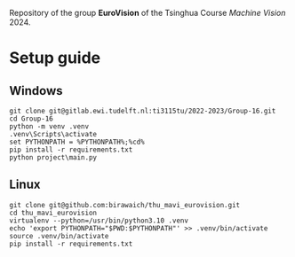 Repository of the group **EuroVision** of the Tsinghua Course _Machine Vision_ 2024.

# Setup guide

## Windows
```
git clone git@gitlab.ewi.tudelft.nl:ti3115tu/2022-2023/Group-16.git
cd Group-16
python -m venv .venv
.venv\Scripts\activate
set PYTHONPATH = %PYTHONPATH%;%cd%
pip install -r requirements.txt
python project\main.py
```

## Linux
```
git clone git@github.com:birawaich/thu_mavi_eurovision.git
cd thu_mavi_eurovision
virtualenv --python=/usr/bin/python3.10 .venv
echo 'export PYTHONPATH="$PWD:$PYTHONPATH"' >> .venv/bin/activate
source .venv/bin/activate
pip install -r requirements.txt
```